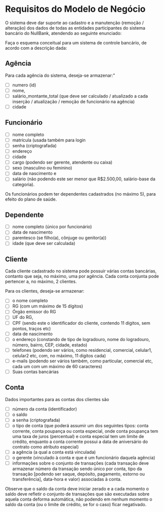 # Requisitos do Modelo de Negócio

O sistema deve dar suporte ao cadastro e a manutenção (remoção / alteração) dos dados de todas as
entidades participantes do sistema bancário do NullBank, atendendo ao seguinte enunciado:

Faça o esquema conceitual para um sistema de controle bancário, de acordo com a descrição dada:

## Agência

Para cada agência do sistema, deseja-se armazenar:"

- [ ] numero (id)
- [ ] nome,
- [ ] salário_montante_total (que deve ser calculado / atualizado a cada inserção / atualização / remoção de funcionário na agência)
- [ ] cidade

## Funcionário

- [ ] nome completo
- [ ] matrícula (usada também para login
- [ ] senha (criptografada)
- [ ] endereço
- [ ] cidade
- [ ] cargo (podendo ser gerente, atendente ou caixa)
- [ ] sexo (masculino ou feminino)
- [ ] data de nascimento e
- [ ] salário (não podendo este ser menor que R$2.500,00, salário-base da categoria).

Os funcionários podem ter dependentes cadastrados (no máximo 5), para efeito do plano de saúde.

## Dependente

- [ ] nome completo (único por funcionário)
- [ ] data de nascimento
- [ ] parentesco (se filho(a), cônjuge ou genitor(a))
- [ ] idade (que deve ser calculada)

## Cliente

Cada cliente cadastrado no sistema pode possuir várias contas bancárias, contanto que seja, no máximo, uma por agência. Cada conta conjunta pode pertencer a, no máximo, 2 clientes.

Para os clientes, deseja-se armazenar:

- [ ] o nome completo
- [ ] RG (com um máximo de 15 dígitos)
- [ ] Órgão emissor do RG
- [ ] UF do RG,
- [ ] CPF (sendo este o identificador do cliente, contendo 11 dígitos, sem pontos, traços etc)
- [ ] data de nascimento
- [ ] o endereço (constando de tipo de logradouro, nome do logradouro, número, bairro, CEP, cidade, estado)
- [ ] telefones (podendo ser vários, como residencial, comercial, celular1, celular2 etc, com, no máximo, 11 dígitos cada)
- [ ] e-mails (podendo ser vários também, como particular, comercial etc, cada um com um máximo de 60 caracteres)
- [ ] Suas contas bancárias

## Conta

Dados importantes para as contas dos clientes são

- [ ] número da conta (identificador)
- [ ] o saldo
- [ ] a senha (criptografada)
- [ ] o tipo de conta (que poderá assumir um dos seguintes tipos: conta corrente, conta poupança ou conta especial, onde conta poupança tem uma taxa de juros (percentual) e conta especial tem um limite de crédito, enquanto a conta corrente possui a data de aniversário do contrato como atributo especial)
- [ ] a agência (a qual a conta está vinculada)
- [ ] o gerente (vinculado à conta e que é um funcionário daquela agência)
- [ ] informações sobre o conjunto de transações (cada transação deve armazenar número da transação sendo único por conta, tipo da transação [podendo ser saque, depósito, pagamento, estorno ou transferência], data-hora e valor) associadas à conta.

Observe que o saldo da conta deve iniciar zerado e a cada momento o saldo deve refletir o conjunto de transações que são executadas sobre aquela conta deforma automática, não podendo em nenhum momento o saldo da conta (ou o limite de crédito, se for o caso) ficar negativado.
